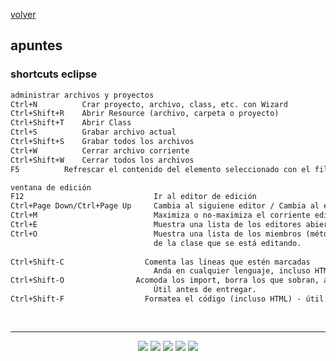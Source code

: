 [volver](apuntes.md)<br/>
## apuntes

### shortcuts eclipse

```markdown
administrar archivos y proyectos
Ctrl+N          Crar proyecto, archivo, class, etc. con Wizard
Ctrl+Shift+R 	Abrir Resource (archivo, carpeta o proyecto)
Ctrl+Shift+T    Abrir Class
Ctrl+S 	        Grabar archivo actual
Ctrl+Shift+S 	Grabar todos los archivos
Ctrl+W 	        Cerrar archivo corriente
Ctrl+Shift+W 	Cerrar todos los archivos
F5 	        Refrescar el contenido del elemento seleccionado con el file system
```
```markdown
ventana de edición
F12 	                        Ir al editor de edición
Ctrl+Page Down/Ctrl+Page Up 	Cambia al siguiene editor / Cambia al editor previo
Ctrl+M 	                        Maximiza o no-maximiza el corriente editor
Ctrl+E 	                        Muestra una lista de los editores abiertos
Ctrl+O 	                        Muestra una lista de los miembros (métodos y atributos) 
                                de la clase que se está editando.
                                
Ctrl+Shift-C 	              Comenta las líneas que estén marcadas
                                Anda en cualquier lenguaje, incluso HTML.
Ctrl+Shift-O                Acomoda los import, borra los que sobran, agrega los que faltan.
                                Útil antes de entregar.
Ctrl+Shift-F 	              Formatea el código (incluso HTML) - útil antes de entregar.
                                
                                
```
<hr/>

<center><img src="imagenes/logo-java-1.png" />&nbsp;<img src="imagenes/logo-linux-1.png" />&nbsp;<img src="imagenes/logo-java-2.png" />&nbsp;<img src="imagenes/logo-tomcat.png" />&nbsp;<img src="imagenes/logo-lamadrid-1.png" /></center>
